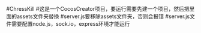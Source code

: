 ﻿#ChressKill
#这是一个CocosCreator项目，要运行需要先建一个项目，然后把里面的assets文件夹替换
#server.js要移除assets文件夹，否则会报错
#server.js文件需要配置node.js，sock.io，express环境才能运行
